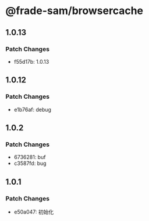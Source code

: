 # @frade-sam/browsercache

## 1.0.13

### Patch Changes

- f55d17b: 1.0.13

## 1.0.12

### Patch Changes

- e1b76af: debug

## 1.0.2

### Patch Changes

- 6736281: buf
- c3587fd: bug

## 1.0.1

### Patch Changes

- e50a047: 初始化
